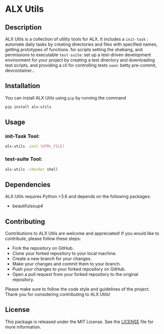 # ALX Utils

## Description

ALX Utils is a collection of utility tools for ALX. It includes a 
`init-task` : automate daily tasks by creating directories and files with specified names, getting prototypes of functions. for scripts setting the shebang, and permissions to executable
`test-suite`: set up a test-driven development environment for your project by creating a test directory and downloading test scripts, and providing a cli for controlling tests
`soon`: betty pre-commit, devcontainer... 

## Installation

You can install ALX Utils using `pip` by running the command 
```bash
pip install alx-utils
```

## Usage

### init-Task Tool:
```bash
alx-utils -init [HTML_FILE]
```

### test-suite Tool:
```bash
alx-utils -checker shell
```

## Dependencies

ALX Utils requires Python >3.6 and depends on the following packages:

- beautifulsoup4

## Contributing

Contributions to ALX Utils are welcome and appreciated! If you would like to contribute, please follow these steps:

- Fork the repository on GitHub.
- Clone your forked repository to your local machine.
- Create a new branch for your changes.
- Make your changes and commit them to your branch.
- Push your changes to your forked repository on GitHub.
- Open a pull request from your forked repository to the original repository.

Please make sure to follow the code style and guidelines of the project. Thank you for considering contributing to ALX Utils!

## License

This package is released under the MIT License. See the [LICENSE](LICENSE) file for more information.
